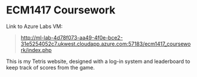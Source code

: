 # ECM1417 Coursework

Link to Azure Labs VM:
> http://ml-lab-4d78f073-aa49-4f0e-bce2-31e5254052c7.ukwest.cloudapp.azure.com:57183/ecm1417_coursework/index.php

This is my Tetris website, designed with a log-in system and leaderboard to keep track of scores from the game.
